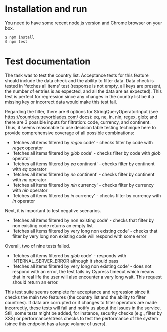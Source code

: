 # Installation and run

You need to have some recent node.js version and Chrome browser on your box.

```
$ npm install
$ npm test
```

# Test documentation

The task was to test the country list.
Acceptance tests for this feature should include the data check and the ability to filter data.
Data check is tested in 'fetches all items' test (response is not empty, all keys are present, the number of entries is as expected, and all the data are as expected). This test is perfect for regression since any changes in the country list be it a missing key or incorrect data would make this test fail.

Regarding the filter, there are 6 options for StringQueryOperatorInput (see https://countries.trevorblades.com/ docs): eq, ne, in, nin, regex, glob; and there are 3 possible inputs for filtration: code, currency, and continent. Thus, it seems reasonable to use decision table testing technique here to provide comprehensive coverage of all possible combinations:

* 'fetches all items filtered by _regex_ code' - checks filter by code with _regex_ operator
* 'fetches all items filtered by _glob_ code' - checks filter by code with _glob_ operator
* 'fetches all items filtered by _eq_ continent' - checks filter by continent with _eq_ operator
* 'fetches all items filtered by _ne_ continent' - checks filter by continent with _ne_ operator
* 'fetches all items filtered by _nin_ currency' - checks filter by currency with _nin_ operator
* 'fetches all items filtered by _in_ currency' - checks filter by currency with _in_ operator

Next, it is important to test negative scenarios.
* 'fetches all items filtered by non existing code' - checks that filter by non existing code returns an empty list
* 'fetches all items filtered by very long non existing code' - checks that filter by very long non existing code will respond with some error

Overall, two of nine tests failed.
* 'fetches all items filtered by _glob_ code' - responds with INTERNAL_SERVER_ERROR although it should pass
* 'fetches all items filtered by very long non existing code' - does not respond with an error, the test fails by Cypress timeout which means that in real life the user will also encounter a vary long wait. This request should return an error.

This test suite seems complete for acceptance and regression since it checks the main two features (the country list and the ability to filter countries). If data are corrupted or if changes to filter operators are made incorrectly, these tests will fail and notify us about the issues in the service.
Still, some tests might be added, for instance, security checks (e.g., filter by XSS) or performance/stress checks to test the performance of the system (since this endpoint has a large volume of users).